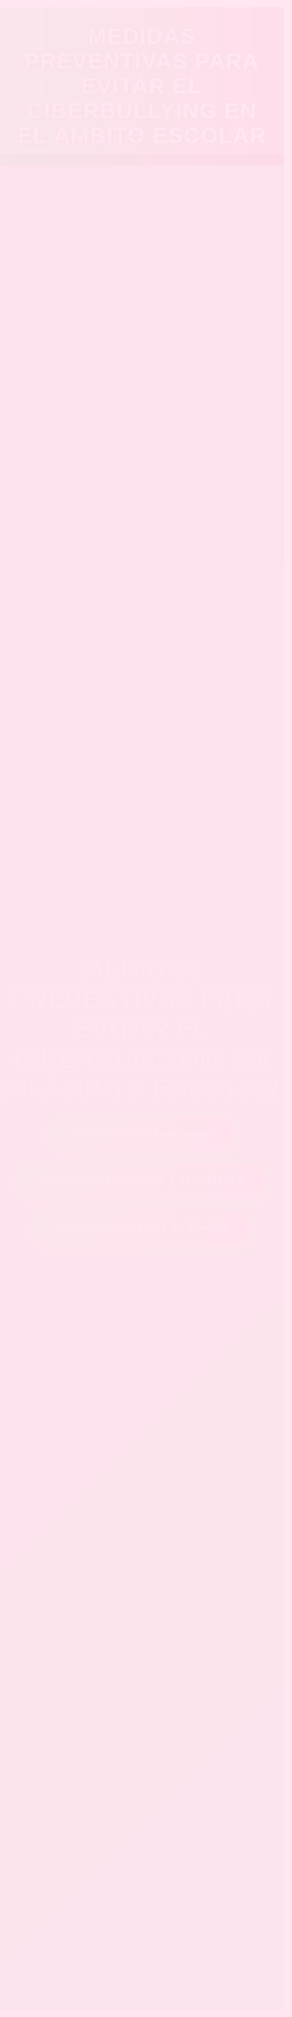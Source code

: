 <!DOCTYPE html>
<html lang="es">
<head>
<meta charset="UTF-8" />
<meta name="viewport" content="width=device-width, initial-scale=1" />
<meta name="description" content="Medidas preventivas para evitar el ciberbullying en el ámbito escolar. Información y recursos para estudiantes, docentes y padres de familia." />
<title>Medidas Preventivas para Evitar el Ciberbullying</title>
<link rel="icon" href="https://cdn-icons-png.flaticon.com/512/565/565547.png" type="image/png" />
<style>
  @import url('https://fonts.googleapis.com/css2?family=Poppins:wght@400;700&display=swap');
  :root {
    --color-primary: #ef036c;
    --color-secondary: #31ec56;
    --color-tertiary: #f9b872;
    --color-text: #660033;
    --color-text-light: #fce4f1;
    --color-bg: #ffe6f0;
    --color-overlay: rgba(0,0,0,0.55);
    --color-error: #cc3399;
  }
  * { box-sizing: border-box; }
  body, html {
    margin: 0; padding: 0;
    font-family: 'Poppins', sans-serif;
    background-color: var(--color-bg);
    color: var(--color-text);
    min-height: 100vh;
    overflow-x: hidden;
  }
  header {
    background: linear-gradient(90deg, var(--color-secondary), var(--color-primary));
    padding: 30px 20px;
    text-align: center;
    color: white;
    font-size: 2.8em;
    font-weight: 700;
    text-shadow: 2px 2px 6px #660033;
    letter-spacing: 1.5px;
    animation: fadeInUp 1s ease forwards;
    position: sticky;
    top: 0;
    z-index: 10;
  }
  @keyframes fadeInUp {
    from {opacity: 0; transform: translateY(30px);}
    to {opacity: 1; transform: translateY(0);}
  }
  @keyframes zoomIn {
    from {opacity: 0; transform: scale(1.1);}
    to {opacity: 1; transform: scale(1);}
  }
  /* Fondo principal: degradado rosa-verde */
  #principal {
    background: linear-gradient(135deg, #ef036c 0%, #31ec56 100%);
    min-height: 75vh;
    display: flex;
    flex-direction: column;
    justify-content: center;
    align-items: center;
    color: white;
    text-shadow: 2px 2px 8px #000000cc;
    padding: 40px 20px;
    position: relative;
    overflow: hidden;
    animation: zoomIn 1.5s ease forwards;
  }
  /* Fondo estudiantes: imagen aula */
  #estudiantes {
    background-image: url('https://images.unsplash.com/photo-1503676260728-1c00da094a0b?auto=format&fit=crop&w=1470&q=80');
    background-size: cover;
    background-position: center center;
    min-height: 75vh;
    display: flex;
    flex-direction: column;
    justify-content: center;
    align-items: center;
    color: white;
    text-shadow: 2px 2px 8px #000000cc;
    padding: 40px 20px;
    position: relative;
    animation: zoomIn 1.5s ease forwards;
  }
  /* Fondo padres: degradado rosa-naranja */
  #padres {
    background: linear-gradient(135deg, #ef036c 0%, #f9b872 100%);
    min-height: 75vh;
    display: flex;
    flex-direction: column;
    justify-content: center;
    align-items: center;
    color: white;
    text-shadow: 2px 2px 8px #000000cc;
    padding: 40px 20px;
    position: relative;
    animation: zoomIn 1.5s ease forwards;
  }
  /* Overlay para contraste */
  .overlay {
    position: absolute;
    inset: 0;
    background: rgba(0,0,0,0.35);
    z-index: 0;
  }
  .content {
    position: relative;
    z-index: 1;
    max-width: 900px;
    text-align: center;
  }
  h1, h2 {
    margin-bottom: 20px;
    font-weight: 700;
    color: #ff99cc;
    text-shadow: 2px 2px 5px #660033cc;
  }
  h1 { font-size: 3em; }
  h2 { font-size: 2.5em; }
  p {
    font-size: 1.2em;
    line-height: 1.7em;
    color: var(--color-text-light);
    margin-bottom: 30px;
    text-shadow: 1px 1px 3px #330033cc;
  }
  .button-container, .footer-buttons {
    display: flex;
    justify-content: center;
    gap: 20px;
    flex-wrap: wrap;
  }
  button {
    background: linear-gradient(135deg, var(--color-secondary), var(--color-primary));
    border: none;
    padding: 18px 40px;
    font-size: 1.2em;
    color: white;
    border-radius: 30px;
    cursor: pointer;
    box-shadow: 0 6px 15px #cc3385aa;
    transition: all 0.3s ease;
    font-weight: 700;
    letter-spacing: 0.05em;
    filter: drop-shadow(0 0 5px var(--color-secondary));
  }
  button:hover, button:focus {
    background: linear-gradient(135deg, var(--color-primary), var(--color-secondary));
    box-shadow: 0 8px 25px #cc3385dd;
    transform: translateY(-6px);
    outline: none;
  }
  .back-btn {
    cursor: pointer;
    background: var(--color-primary);
    color: white;
    padding: 10px 20px;
    border-radius: 20px;
    display: inline-block;
    margin-top: 20px;
    font-weight: 700;
    user-select: none;
    transition: background 0.3s ease;
    border: none;
    font-size: 1em;
  }
  .back-btn:hover, .back-btn:focus {
    background: var(--color-secondary);
    outline: none;
  }
  .formulario {
    background: rgba(255 230 240 / 0.9);
    padding: 25px 35px;
    border-radius: 15px;
    max-width: 600px;
    margin: 20px auto 0;
    color: var(--color-text);
    box-shadow: 0 0 20px #cc3399cc;
    text-align: left;
  }
  .formulario h3 {
    text-align: center;
    margin-bottom: 20px;
    color: #990066;
  }
  label {
    display: block;
    font-weight: 700;
    margin-top: 15px;
    color: var(--color-text);
  }
  input, textarea {
    width: 100%;
    padding: 10px;
    margin-top: 6px;
    border-radius: 8px;
    border: 1.5px solid #cc3399;
    font-size: 1em;
    resize: vertical;
    font-family: inherit;
  }
  .form-buttons {
    margin-top: 25px;
    text-align: center;
  }
  .btn-submit, .btn-cancel {
    background: var(--color-primary);
    color: white;
    border: none;
    padding: 12px 30px;
    border-radius: 25px;
    font-weight: 700;
    cursor: pointer;
    margin: 0 10px;
    box-shadow: 0 4px 10px #b32d85;
    transition: background 0.3s ease;
  }
  .btn-submit:hover, .btn-submit:focus {
    background: #b32d85;
    outline: none;
  }
  .btn-cancel {
    background: #e055a0;
  }
  .btn-cancel:hover, .btn-cancel:focus {
    background: #c13a78;
    outline: none;
  }
  .contact-info {
    background: rgba(255 240 247 / 0.9);
    padding: 20px 30px;
    border-radius: 15px;
    color: var(--color-text);
    max-width: 400px;
    margin: 30px auto 0;
    font-weight: 600;
    box-shadow: 0 0 10px #cc3399aa;
  }
  .error {
    color: var(--color-error);
    font-size: 0.9em;
    display: none;
    margin-top: 5px;
  }
  @media (max-width: 768px) {
    h1 { font-size: 2em; }
    h2 { font-size: 1.8em; }
    p, label, input, textarea, button {
      font-size: 1em;
    }
    #principal, #estudiantes, #padres, #docentes {
      min-height: 60vh;
      padding: 30px 15px;
    }
  }
</style>
</head>
<body>
<header>MEDIDAS PREVENTIVAS PARA EVITAR EL CIBERBULLYING EN EL ÁMBITO ESCOLAR</header>
<main>
  <!-- Página Principal -->
  <section id="principal" aria-label="Página principal con botones de navegación">
    <div class="overlay"></div>
    <div class="content">
      <h1>MEDIDAS PREVENTIVAS PARA EVITAR EL CIBERBULLYING EN EL ÁMBITO ESCOLAR</h1>
      <div class="button-container" role="navigation" aria-label="Navegación principal">
        <button type="button" aria-controls="estudiantes" aria-expanded="false" onclick="showSection('estudiantes', this)">Dirigida para estudiantes</button>
        <button type="button" aria-controls="docentes" aria-expanded="false" onclick="showSection('docentes', this)">Dirigida para Docentes y autoridades</button>
        <button type="button" aria-controls="padres" aria-expanded="false" onclick="showSection('padres', this)">Dirigida para padres de Familia</button>
      </div>
    </div>
  </section>
  <!-- Sección Estudiantes -->
  <section id="estudiantes" style="display:none;" aria-label="Información para estudiantes">
    <div class="overlay"></div>
    <div class="content">
      <h2>Dirigida para estudiantes</h2>
      <p>
        El ciberbullying es el acoso que ocurre mediante el uso de internet y redes sociales.
        Para prevenir el ciberbullying, los estudiantes deben aprender a utilizar internet de forma segura y responsable. Es fundamental no compartir contraseñas, información personal ni fotos comprometedoras, ya que estas pueden ser usadas para hacer daño. Configurar la privacidad en redes sociales limita quién puede ver sus publicaciones y contactarles. Si un estudiante recibe mensajes ofensivos o amenazantes, debe guardar evidencia (capturas de pantalla o mensajes) y reportarlo de inmediato a un adulto de confianza, como padres, tutores o profesores, quienes pueden ayudar a tomar las medidas adecuadas, como denunciar a la plataforma o incluso a las autoridades si es necesario. También es importante que los estudiantes eviten responder al agresor, bloqueen a esa persona y recuerden que el respeto y la empatía en internet son esenciales para mantener un ambiente seguro. Participar en campañas o talleres escolares sobre convivencia digital también es una excelente manera de aprender a prevenir y actuar ante el ciberbullying.
      </p>
      <button type="button" onclick="toggleForm('formDenuncia')" class="btn-primary">Denuncia Anónima</button>
      <form id="formDenuncia" class="formulario" style="display:none;" novalidate aria-live="polite">
        <h3>Formulario de Denuncia Anónima</h3>
        <label for="descIncidente">Descripción del incidente:</label>
        <textarea id="descIncidente" name="descIncidente" rows="4" required aria-describedby="errorDesc"></textarea>
        <span class="error" id="errorDesc" aria-live="polite"></span>
        <label for="fechaIncidente">Fecha del incidente:</label>
        <input type="date" id="fechaIncidente" name="fechaIncidente" required aria-describedby="errorFecha" />
        <span class="error" id="errorFecha" aria-live="polite"></span>
        <label for="archivoIncidente">Adjuntar evidencia (opcional):</label>
        <input type="file" id="archivoIncidente" name="archivoIncidente" accept="image/*" />
        <div class="form-buttons">
          <button type="submit" class="btn-submit">Enviar denuncia</button>
          <button type="button" class="btn-cancel" onclick="toggleForm('formDenuncia')">Cancelar</button>
        </div>
      </form>
      <button type="button" class="back-btn" onclick="goHome()">Volver a Inicio</button>
    </div>
  </section>
  <!-- Sección Docentes (fondo original, sin cambios) -->
  <section id="docentes" style="display:none; background-image: url('https://images.unsplash.com/photo-1503676260728-1c00da094a0b?auto=format&fit=crop&w=1470&q=80');" aria-label="Información para docentes y autoridades">
    <div class="overlay"></div>
    <div class="content">
      <h2>Dirigida para Docentes y autoridades</h2>
      <p>
        El ciberbullying es una forma de acoso que se realiza mediante medios digitales como redes sociales, mensajes o correos electrónicos.
        Los docentes tienen un rol fundamental en la prevención del ciberbullying, ya que son figuras clave para educar y proteger a los estudiantes en el entorno escolar y digital. Para prevenir esta problemática, es esencial que los docentes promuevan un clima de respeto, empatía y comunicación abierta tanto dentro como fuera del aula. Es recomendable establecer normas claras sobre el uso responsable de la tecnología y explicar detalladamente las consecuencias que el acoso virtual puede tener a nivel emocional, social y legal. Los docentes deben fomentar el desarrollo de habilidades socioemocionales en los estudiantes, como la empatía, la tolerancia y el autocontrol, para prevenir conductas agresivas en línea. Además, es importante estar atentos a señales de alerta como cambios en el comportamiento, aislamiento, tristeza o bajo rendimiento académico, ya que pueden ser indicios de que un estudiante está siendo víctima de ciberbullying. Ante cualquier sospecha, es necesario actuar con prontitud, siguiendo los protocolos institucionales y comunicando el caso a las autoridades escolares y a los padres o representantes. También se recomienda organizar talleres y campañas de concienciación sobre el ciberbullying, donde se involucren estudiantes, docentes y familias, y se promueva el uso seguro y responsable de Internet. Finalmente, es clave que los docentes se mantengan actualizados sobre el tema y aprovechen recursos digitales educativos para enseñar sobre la seguridad en línea, con el fin de crear una cultura de prevención y apoyo dentro de la comunidad educativa.
      </p>
      <div class="footer-buttons">
        <button type="button" onclick="alert('Redirigiendo a Reporte de denuncias')">Reporte de denuncias</button>
        <button type="button" onclick="window.open('https://www.unicef.es/blog/como-actuar-ante-casos-de-ciberbullying-en-el-colegio', '_blank')">Medidas preventivas</button>
        <button type="button" onclick="alert('Redirigiendo a Citas agendadas')">Citas agendadas</button>
      </div>
      <button type="button" class="back-btn" onclick="goHome()">Volver a Inicio</button>
    </div>
  </section>
  <!-- Sección Padres -->
  <section id="padres" style="display:none;" aria-label="Información para padres de familia">
    <div class="overlay"></div>
    <div class="content">
      <h2>Dirigida para padres de Familia</h2>
      <p>
        El ciberbullying es una forma de acoso que se realiza mediante redes sociales, mensajes o plataformas digitales.
        Prevenir el ciberbullying requiere una participación activa y constante de los padres en la vida digital de sus hijos. Es importante establecer un diálogo abierto y de confianza, donde los niños y adolescentes se sientan cómodos para contar si reciben mensajes ofensivos, amenazas o cualquier situación que los haga sentir incómodos en internet. Los padres deben enseñar a sus hijos a proteger su privacidad, evitando compartir datos personales, fotos o ubicaciones con personas desconocidas. También es fundamental establecer reglas claras sobre el uso de dispositivos, como horarios para conectarse y límites en el acceso a redes sociales o juegos en línea. Enseñarles a bloquear y reportar a los agresores, así como a no responder a mensajes ofensivos, es otra medida clave. Además, los padres pueden revisar periódicamente las cuentas digitales de sus hijos y utilizar herramientas de control parental para monitorear su actividad. Fomentar el respeto hacia los demás en línea y reforzar valores como la empatía y la tolerancia contribuirá a formar un entorno virtual más seguro y sano para todos.
      </p>
      <button type="button" onclick="toggleForm('formCita')" class="btn-primary">Agendar cita</button>
      <form id="formCita" class="formulario" style="display:none;" novalidate aria-live="polite">
        <h3>Formulario para Agendar Cita</h3>
        <label for="nombreCita">Nombre completo:</label>
        <input type="text" id="nombreCita" name="nombreCita" required minlength="3" aria-describedby="errorNombre" />
        <span class="error" id="errorNombre" aria-live="polite"></span>
        <label for="emailCita">Correo electrónico:</label>
        <input type="email" id="emailCita" name="emailCita" required aria-describedby="errorEmail" />
        <span class="error" id="errorEmail" aria-live="polite"></span>
        <label for="telefonoCita">Teléfono:</label>
        <input type="tel" id="telefonoCita" name="telefonoCita" pattern="^\d{7,15}$" required aria-describedby="errorTelefono" />
        <span class="error" id="errorTelefono" aria-live="polite"></span>
        <label for="motivoCita">Motivo de la cita:</label>
        <textarea id="motivoCita" name="motivoCita" rows="3" required aria-describedby="errorMotivo"></textarea>
        <span class="error" id="errorMotivo" aria-live="polite"></span>
        <label for="fechaCita">Fecha:</label>
        <input type="date" id="fechaCita" name="fechaCita" required aria-describedby="errorFechaCita" />
        <span class="error" id="errorFechaCita" aria-live="polite"></span>
        <label for="horaCita">Hora:</label>
        <input type="time" id="horaCita" name="horaCita" required aria-describedby="errorHora" />
        <span class="error" id="errorHora" aria-live="polite"></span>
        <div class="form-buttons">
          <button type="submit" class="btn-submit">Enviar solicitud</button>
          <button type="button" class="btn-cancel" onclick="toggleForm('formCita')">Cancelar</button>
        </div>
      </form>
      <button type="button" onclick="document.getElementById('contactos').style.display='block'" class="btn-primary" style="margin-top:20px;">Contactos</button>
      <div id="contactos" class="contact-info" style="display:none;" aria-live="polite">
        <p><strong>Rectorado:</strong> ########## (Situación complicada)</p>
        <p><strong>Vicerrectorado:</strong> ######### (Situación no atendida)</p>
        <p><strong>Inspección y Departamento de Consejería Estudiantil:</strong> ########## (Situación manejable)</p>
      </div>
      <button type="button" class="back-btn" onclick="goHome()">Volver a Inicio</button>
    </div>
  </section>
  <!-- Página de Agradecimiento -->
  <section id="agradecimiento" style="display:none; text-align:center; padding: 60px; color:#990066;" aria-label="Página de agradecimiento">
    <h1>AGRADECEMOS SU VISITA</h1>
    <p style="font-size: 1.3em; margin-top: 20px;">
      Esperamos haber resuelto su problema y sobre todo dar a conocer cómo se da el ciberbullying y poder a la vez prevenirlo.
    </p>
    <div class="happy-face" aria-label="Carita feliz" style="font-size: 4em; margin-top: 20px;">😊</div>
    <button type="button" class="back-btn" onclick="goHome()">Volver a Inicio</button>
  </section>
</main>
<script>
  function showSection(sectionId, btn = null) {
    const sections = document.querySelectorAll('section, #principal');
    const header = document.querySelector('header');
    const buttons = document.querySelectorAll('.button-container button');
    sections.forEach(el => el.style.display = 'none');
    header.style.display = 'none';
    if (sectionId === 'principal') {
      document.getElementById('principal').style.display = 'flex';
      header.style.display = 'block';
    } else {
      const section = document.getElementById(sectionId);
      if (section) section.style.display = 'flex';
    }
    const contactos = document.getElementById('contactos');
    if (contactos) contactos.style.display = 'none';
    buttons.forEach(button => {
      button.setAttribute('aria-expanded', 'false');
    });
    if (btn) {
      btn.setAttribute('aria-expanded', 'true');
    }
  }
  function goHome() {
    showSection('principal');
  }
  function toggleForm(id) {
    const form = document.getElementById(id);
    if (!form) return;
    if (form.style.display === 'block') {
      form.style.display = 'none';
    } else {
      form.style.display = 'block';
      form.scrollIntoView({behavior: 'smooth'});
    }
  }
  function showError(id, message) {
    const el = document.getElementById(id);
    if(el){
      el.textContent = message;
      el.style.display = 'block';
    }
  }
  function clearErrors(ids) {
    ids.forEach(id => {
      const el = document.getElementById(id);
      if(el){
        el.textContent = '';
        el.style.display = 'none';
      }
    });
  }
  function validateEmail(email) {
    const re = /^[^\s@]+@[^\s@]+\.[^\s@]+$/;
    return re.test(email.toLowerCase());
  }
  const formDenuncia = document.getElementById('formDenuncia');
  formDenuncia.addEventListener('submit', function(e) {
    e.preventDefault();
    clearErrors(['errorDesc', 'errorFecha']);
    let valid = true;
    const desc = this.descIncidente.value.trim();
    const fecha = this.fechaIncidente.value;
    if (desc.length < 10) {
      showError('errorDesc', 'Describe el incidente con al menos 10 caracteres.');
      valid = false;
    }
    if (!fecha) {
      showError('errorFecha', 'Por favor selecciona la fecha del incidente.');
      valid = false;
    }
    if (valid) {
      alert('Denuncia enviada con éxito. Gracias por contribuir a un ambiente seguro.');
      this.reset();
      toggleForm('formDenuncia');
    }
  });
  const formCita = document.getElementById('formCita');
  formCita.addEventListener('submit', function(e) {
    e.preventDefault();
    clearErrors(['errorNombre', 'errorEmail', 'errorTelefono', 'errorMotivo', 'errorFechaCita', 'errorHora']);
    let valid = true;
    const nombre = this.nombreCita.value.trim();
    const email = this.emailCita.value.trim();
    const telefono = this.telefonoCita.value.trim();
    const motivo = this.motivoCita.value.trim();
    const fecha = this.fechaCita.value;
    const hora = this.horaCita.value;
    const today = new Date().toISOString().split('T')[0];
    if (nombre.length < 3) {
      showError('errorNombre', 'Ingresa un nombre válido (mínimo 3 caracteres).');
      valid = false;
    }
    if (!validateEmail(email)) {
      showError('errorEmail', 'Ingresa un correo electrónico válido.');
      valid = false;
    }
    if (!/^\d{7,15}$/.test(telefono)) {
      showError('errorTelefono', 'Ingresa un teléfono válido (7 a 15 dígitos).');
      valid = false;
    }
    if (motivo.length < 10) {
      showError('errorMotivo', 'Describe el motivo con al menos 10 caracteres.');
      valid = false;
    }
    if (!fecha) {
      showError('errorFechaCita', 'Selecciona la fecha de la cita.');
      valid = false;
    } else if (fecha < today) {
      showError('errorFechaCita', 'La fecha debe ser hoy o posterior.');
      valid = false;
    }
    if (!hora) {
      showError('errorHora', 'Selecciona la hora de la cita.');
      valid = false;
    }
    if (valid) {
      alert('Cita agendada correctamente. Nos pondremos en contacto pronto.');
      this.reset();
      toggleForm('formCita');
    }
  });
</script>
</body>
</html>
